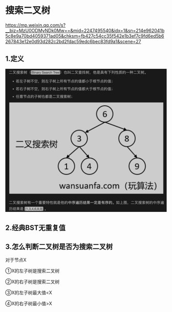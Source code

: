 # 搜索二叉树

https://mp.weixin.qq.com/s?__biz=MzU0ODMyNDk0Mw==&mid=2247495540&idx=1&sn=214e962041b5c8e9a70bd4059371ad05&chksm=fb427c54cc35f542e1b3ef7c9fd6ed5b6267843e12e0d93d282c2bd2fdac59edc6bec83fd9a1&scene=27

## 1.定义

![image.png](assets/image.png)

## 2.经典BST无重复值

## 3.怎么判断二叉树是否为搜索二叉树

对于节点X

①X的左子树是搜索二叉树

②X的右子树是搜索二叉树

③X的左子树最大值<X

④X的右子树最小值>X
